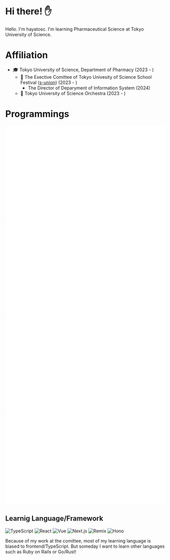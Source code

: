# Hi there! ✋

Hello. I'm hayatosc. I'm learning Pharmaceutical Science at Tokyo University of Science.

# Affiliation

- 🎓 Tokyo University of Science, Department of Pharmacy (2023 - )
  - 🏮 The Exective Comittee of Tokyo Univesity of Science School Festival ([s-union](https://github.com/s-union)) (2023 - )
    - The Director of Deparyment of Information System (2024)
  - 🎻 Tokyo University of Science Orchestra (2023 - )

# Programmings

![](https://raw.githubusercontent.com/hayatosc/github-stats/master/generated/overview.svg#gh-dark-mode-only)
![](https://raw.githubusercontent.com/hayatosc/github-stats/master/generated/overview.svg#gh-light-mode-only)
![](https://raw.githubusercontent.com/hayatosc/github-stats/master/generated/languages.svg#gh-dark-mode-only)
![](https://raw.githubusercontent.com/hayatosc/github-stats/master/generated/languages.svg#gh-light-mode-only)

## Learnig Language/Framework

![TypeScript](https://img.shields.io/badge/-TypeScript-3178C6.svg?logo=typescript&logoColor=white&style=for-the-badge)
![React](https://img.shields.io/badge/-React-61DAFB?logo=react&logoColor=white&style=for-the-badge)
![Vue](https://img.shields.io/badge/-Vue-4FC08D?logo=vuedotjs&logoColor=white&style=for-the-badge)
![Next.js](https://img.shields.io/badge/-Nextjs-000000?logo=nextdotjs&logoColor=white&style=for-the-badge)
![Remix](https://img.shields.io/badge/-Remix-000000?logo=remix&logoColor=white&style=for-the-badge)
![Hono](https://img.shields.io/badge/-Hono-E36002?logo=hono&logoColor=white&style=for-the-badge)

Because of my work at the comittee, most of my learning language is biased to frontend/TypeScript. But someday I want to learn other languages such as Ruby on Rails or Go/Rust!
